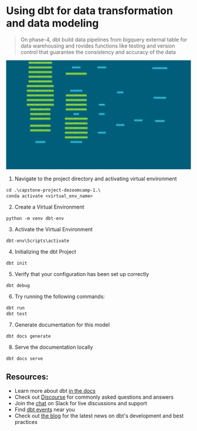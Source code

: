 # Using dbt for data transformation and data modeling 
> On phase-4, dbt build data pipelines from bigquery external table for data warehousing and rovides functions like testing and version control that guarantee the consistency and accuracy of the data

![alt text](https://github.com/abliskan/capstone-project-dezoomcamp-1/blob/main/assets/dbt-dag-v1.png)

1. Navigate to the project directory and activating virtual environment
```
cd .\capstone-project-dezoomcamp-1.\
conda activate <virtual_env_name>
```

2. Create a Virtual Environment
```
python -m venv dbt-env
```

3. Activate the Virtual Environment
```
dbt-env\Scripts\activate
```

4. Initializing the dbt Project
```
dbt init
```

5. Verify that your configuration has been set up correctly
```
dbt debug
```

6. Try running the following commands:
```
dbt run
dbt test
```

7. Generate documentation for this model
```
dbt docs generate
```

8. Serve the documentation locally
```
dbt docs serve
```

## Resources:
- Learn more about dbt [in the docs](https://docs.getdbt.com/docs/introduction)
- Check out [Discourse](https://discourse.getdbt.com/) for commonly asked questions and answers
- Join the [chat](https://community.getdbt.com/) on Slack for live discussions and support
- Find [dbt events](https://events.getdbt.com) near you
- Check out [the blog](https://blog.getdbt.com/) for the latest news on dbt's development and best practices
